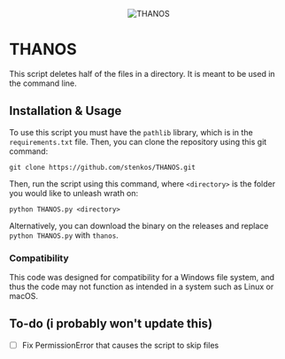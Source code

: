 <p align="center">
  <img src="https://raw.githubusercontent.com/stenkos/THANOS/main/icon.ico" alt="THANOS"/>
</p>

# THANOS
This script deletes half of the files in a directory. It is meant to be used in the command line.
## Installation & Usage
To use this script you must have the `pathlib` library, which is in the `requirements.txt` file. Then, you can clone the repository using this git command:
```
git clone https://github.com/stenkos/THANOS.git
```
Then, run the script using this command, where `<directory>` is the folder you would like to unleash wrath on:
```
python THANOS.py <directory>
```
Alternatively, you can download the binary on the releases and replace `python THANOS.py` with `thanos`.
### Compatibility
This code was designed for compatibility for a Windows file system, and thus the code may not function as intended in a system such as Linux or macOS.

## To-do (i probably won't update this)
- [ ] Fix PermissionError that causes the script to skip files
